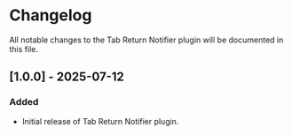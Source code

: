 # Changelog
All notable changes to the Tab Return Notifier plugin will be documented in this file.

## [1.0.0] - 2025-07-12
### Added
- Initial release of Tab Return Notifier plugin.
